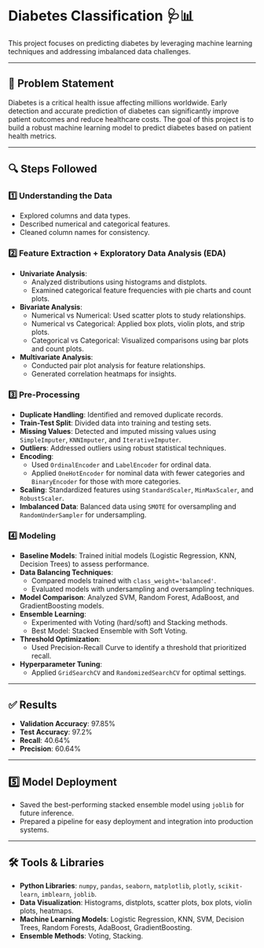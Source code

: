 # Diabetes Classification 🩺📊

This project focuses on predicting diabetes by leveraging machine learning techniques and addressing imbalanced data challenges.

---

## 📝 Problem Statement
Diabetes is a critical health issue affecting millions worldwide. Early detection and accurate prediction of diabetes can significantly improve patient outcomes and reduce healthcare costs. The goal of this project is to build a robust machine learning model to predict diabetes based on patient health metrics.

---

## 🔍 Steps Followed

### 1️⃣ **Understanding the Data**
- Explored columns and data types.
- Described numerical and categorical features.
- Cleaned column names for consistency.

### 2️⃣ **Feature Extraction + Exploratory Data Analysis (EDA)**
- **Univariate Analysis**:
  - Analyzed distributions using histograms and distplots.
  - Examined categorical feature frequencies with pie charts and count plots.
- **Bivariate Analysis**:
  - Numerical vs Numerical: Used scatter plots to study relationships.
  - Numerical vs Categorical: Applied box plots, violin plots, and strip plots.
  - Categorical vs Categorical: Visualized comparisons using bar plots and count plots.
- **Multivariate Analysis**:
  - Conducted pair plot analysis for feature relationships.
  - Generated correlation heatmaps for insights.

### 3️⃣ **Pre-Processing**
- **Duplicate Handling**: Identified and removed duplicate records.
- **Train-Test Split**: Divided data into training and testing sets.
- **Missing Values**: Detected and imputed missing values using `SimpleImputer`, `KNNImputer`, and `IterativeImputer`.
- **Outliers**: Addressed outliers using robust statistical techniques.
- **Encoding**:
  - Used `OrdinalEncoder` and `LabelEncoder` for ordinal data.
  - Applied `OneHotEncoder` for nominal data with fewer categories and `BinaryEncoder` for those with more categories.
- **Scaling**: Standardized features using `StandardScaler`, `MinMaxScaler`, and `RobustScaler`.
- **Imbalanced Data**: Balanced data using `SMOTE` for oversampling and `RandomUnderSampler` for undersampling.

### 4️⃣ **Modeling**
- **Baseline Models**: Trained initial models (Logistic Regression, KNN, Decision Trees) to assess performance.
- **Data Balancing Techniques**:
  - Compared models trained with `class_weight='balanced'`.
  - Evaluated models with undersampling and oversampling techniques.
- **Model Comparison**: Analyzed SVM, Random Forest, AdaBoost, and GradientBoosting models.
- **Ensemble Learning**:
  - Experimented with Voting (hard/soft) and Stacking methods.
  - Best Model: Stacked Ensemble with Soft Voting.
- **Threshold Optimization**:
  - Used Precision-Recall Curve to identify a threshold that prioritized recall.
- **Hyperparameter Tuning**:
  - Applied `GridSearchCV` and `RandomizedSearchCV` for optimal settings.

---

## ✅ Results
- **Validation Accuracy**: 97.85%
- **Test Accuracy**: 97.2%
- **Recall**: 40.64%
- **Precision**: 60.64%

---

## 5️⃣ **Model Deployment**
- Saved the best-performing stacked ensemble model using `joblib` for future inference.
- Prepared a pipeline for easy deployment and integration into production systems.

---

## 🛠️ Tools & Libraries
- **Python Libraries**: `numpy`, `pandas`, `seaborn`, `matplotlib`, `plotly`, `scikit-learn`, `imblearn`, `joblib`.
- **Data Visualization**: Histograms, distplots, scatter plots, box plots, violin plots, heatmaps.
- **Machine Learning Models**: Logistic Regression, KNN, SVM, Decision Trees, Random Forests, AdaBoost, GradientBoosting.
- **Ensemble Methods**: Voting, Stacking.
